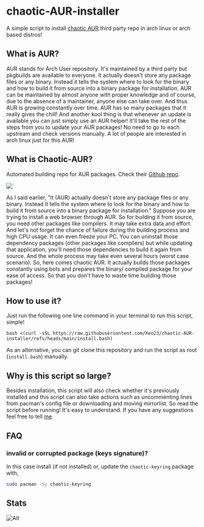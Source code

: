 # chaotic-AUR-installer
A simple script to install [chaotic AUR](https://aur.chaotic.cx/) third party repo in arch linux or arch based distros!


## What is AUR?

AUR stands for Arch User repository. It's maintained by a third party but pkgbuilds are available to everyone. It actually doesn't store any package files or any binary. Instead it tells the system where to look for the binary and how to build it from source into a binary package for installation. AUR can be maintained by almost anyone with proper knowledge and of course, due to the absence of a maintainer, anyone else can take over. And thus AUR is growing constantly over time. AUR has so many packages that it really gives the chill! And another kool thing is that whenever an update is available you can just simply use an AUR helper! It'll take the rest of the steps from you to update your AUR packages! No need to go to each upstream and check versions manually. A lot of people are interested in arch linux just for this AUR!


## What is Chaotic-AUR?

Automated building repo for AUR packages. Check their [Github repo](https://github.com/chaotic-aur).

<img src="chaoticAUR.png">

As I said earlier,
"It (AUR) actually doesn't store any package files or any binary. Instead it tells the system where to look for the binary and how to build it from source into a binary package for installation."
Suppose you are trying to install a web browser through AUR. So for building it from source, you need other packages like compilers. It may take extra data and effort. And let's not forget the chance of failure during the building process and high CPU usage. It can even freeze your PC. You can uninstall those dependency packages (other packages like compilers) but while updating that application, you'll need those dependencies to build it again from source. And the whole process may take even several hours (worst case scenario).
So, here comes chaotic AUR. It actually builds those packages constantly using bots and prepares the binary/ compiled package for your ease of access. So that you don't have to waste time building those packages!

## How to use it?

Just run the following one line command in your terminal to run this script, simple!

```
bash <(curl -sSL https://raw.githubusercontent.com/Xeo23/chaotic-AUR-installer/refs/heads/main/install.bash)

```

As an alternative, you can git clone this repository and run the script as root (`install.bash`) manually.

## Why is this script so large?

Besides installation, this script will also check whether it's previously installed and this script can also take actions such as uncommenting lines from pacman's config file or downloading and moving mirrorlist. So read the script before running! It's easy to understand. If you have any suggestions feel free to tell [me](t.me/SharafatKarim).

## FAQ

### invalid or corrupted package (keys signature)?
In this case install (if not installed) or, update the `chaotic-keyring` package with,

```bash
sudo pacman -Sy chaotic-keyring
```

## Stats

![Alt](https://repobeats.axiom.co/api/embed/0d6ba0c0d5129c426272cb217d230b8c91a55f12.svg "Repobeats analytics image")
